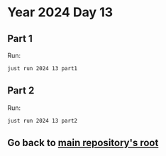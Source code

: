 # Year 2024 Day 13

## Part 1

Run:

```bash
just run 2024 13 part1
```

## Part 2

Run:

```bash
just run 2024 13 part2
```

## Go back to [main repository's root](/)

